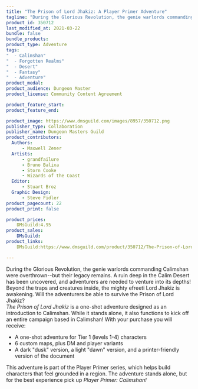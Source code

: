 ```yaml
---
title: "The Prison of Lord Jhakiz: A Player Primer Adventure"
tagline: "During the Glorious Revolution, the genie warlords commanding Calimshan were overthrown--but their legacy remains. A ruin deep in the Calim Desert has been uncovered, and adventurers are needed to venture into its depths! Beyond the traps and creatures inside, the mighty efreeti Lord Jhakiz is awakening. Will the adventurers be able to survive the Prison of Lord Jhakiz?"
product_id: 350712
last_modified_at: 2021-03-22
bundle: false
bundle_products:
product_type: Adventure
tags:
"  - Calimshan"
"  - Forgotten Realms"
"  - Desert"
"  - Fantasy"
"  - Adventure"
product_medal: 
product_audience: Dungeon Master
product_license: Community Content Agreement

product_feature_start: 
product_feature_end: 

product_image: https://www.dmsguild.com/images/8957/350712.png
publisher_type: Collaboration
publisher_name: Dungeon Masters Guild
product_contributors:
  Authors: 
	  - Maxwell Zener
  Artists: 
	  - grandfailure
	  - Bruno Balixa
	  - Storn Cooke
	  - Wizards of the Coast
  Editor: 
	  - Stuart Broz
  Graphic Design: 
	  - Steve Fidler
product_pagecount: 22
product_print: false

product_prices:
	DMsGuild:4.95
product_sales:
	DMsGuild:
product_links:
	DMsGuild:https://www.dmsguild.com/product/350712/The-Prison-of-Lord-Jhakiz-A-Player-Primer-Adventure?affiliate_id=1713687

---
```


During the Glorious Revolution, the genie warlords commanding Calimshan were overthrown--but their legacy remains. A ruin deep in the Calim Desert has been uncovered, and adventurers are needed to venture into its depths! Beyond the traps and creatures inside, the mighty efreeti Lord Jhakiz is awakening. Will the adventurers be able to survive the Prison of Lord Jhakiz?  
_The Prison of Lord Jhakiz_ is a one-shot adventure designed as an introduction to Calimshan. While it stands alone, it also functions to kick off an entire campaign based in Calimshan! With your purchase you will receive:

*   A one-shot adventure for Tier 1 (levels 1-4) characters
*   6 custom maps, plus DM and player variants
*   A dark "dusk" version, a light "dawn" version, and a printer-friendly version of the document

This adventure is part of the Player Primer series, which helps build characters that feel grounded in a region. The adventure stands alone, but for the best experience pick up _Player Primer: Calimshan!_
